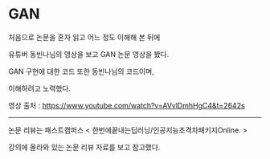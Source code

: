 # GAN

처음으로 논문을 혼자 읽고 어느 정도 이해해 본 뒤에 

유튜버 동빈나님의 영상을 보고 GAN 논문 영상을 봤다.

GAN 구현에 대한 코드 또한 동빈나님의 코드이며,

이해하려고 노력했다.

영상 출처 : https://www.youtube.com/watch?v=AVvlDmhHgC4&t=2642s 

----------------------------------------------------------------

논문 리뷰는 패스트캠퍼스 < 한번에끝내는딥러닝/인공지능초격차패키지Online. >

강의에 올라와 있는 논문 리뷰 자료를 보고 참고했다.
